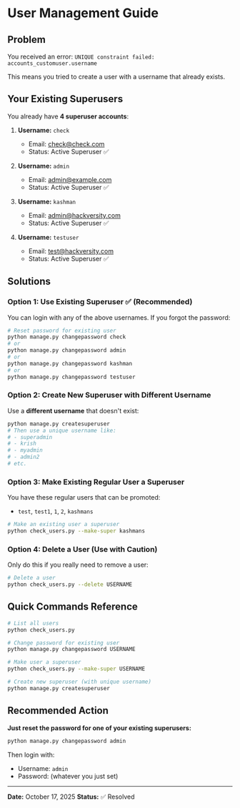 # User Management Guide

## Problem
You received an error: `UNIQUE constraint failed: accounts_customuser.username`

This means you tried to create a user with a username that already exists.

## Your Existing Superusers

You already have **4 superuser accounts**:

1. **Username:** `check`
   - Email: check@check.com
   - Status: Active Superuser ✅

2. **Username:** `admin`
   - Email: admin@example.com
   - Status: Active Superuser ✅

3. **Username:** `kashman`
   - Email: admin@hackversity.com
   - Status: Active Superuser ✅

4. **Username:** `testuser`
   - Email: test@hackversity.com
   - Status: Active Superuser ✅

## Solutions

### Option 1: Use Existing Superuser ✅ (Recommended)

You can login with any of the above usernames. If you forgot the password:

```bash
# Reset password for existing user
python manage.py changepassword check
# or
python manage.py changepassword admin
# or
python manage.py changepassword kashman
# or
python manage.py changepassword testuser
```

### Option 2: Create New Superuser with Different Username

Use a **different username** that doesn't exist:

```bash
python manage.py createsuperuser
# Then use a unique username like:
# - superadmin
# - krish
# - myadmin
# - admin2
# etc.
```

### Option 3: Make Existing Regular User a Superuser

You have these regular users that can be promoted:
- `test`, `test1`, `1`, `2`, `kashmans`

```bash
# Make an existing user a superuser
python check_users.py --make-super kashmans
```

### Option 4: Delete a User (Use with Caution)

Only do this if you really need to remove a user:

```bash
# Delete a user
python check_users.py --delete USERNAME
```

## Quick Commands Reference

```bash
# List all users
python check_users.py

# Change password for existing user
python manage.py changepassword USERNAME

# Make user a superuser
python check_users.py --make-super USERNAME

# Create new superuser (with unique username)
python manage.py createsuperuser
```

## Recommended Action

**Just reset the password for one of your existing superusers:**

```bash
python manage.py changepassword admin
```

Then login with:
- Username: `admin`
- Password: (whatever you just set)

---

**Date:** October 17, 2025
**Status:** ✅ Resolved
